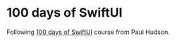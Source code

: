 # 100 days of SwiftUI

Following [100 days of SwiftUI](https://www.hackingwithswift.com/100/swiftui) course from Paul Hudson.
